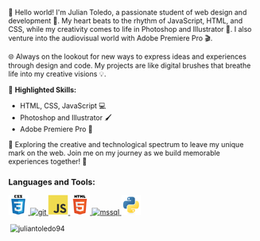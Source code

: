 <p>👋 Hello world! I'm Julian Toledo, a passionate student of web design and development 🚀. My heart beats to the rhythm of JavaScript, HTML, and CSS, while my creativity comes to life in Photoshop and Illustrator 🎨. I also venture into the audiovisual world with Adobe Premiere Pro 🎬.</p>

<p>🌐 Always on the lookout for new ways to express ideas and experiences through design and code. My projects are like digital brushes that breathe life into my creative visions 💡.</p>

<p>🚀 <strong>Highlighted Skills:</strong></p>
<ul>
  <li>HTML, CSS, JavaScript 💻</li>
  <li>Photoshop and Illustrator 🖌️</li>
  <li>Adobe Premiere Pro 🎥</li>
</ul>

<p>🌈 Exploring the creative and technological spectrum to leave my unique mark on the web. Join me on my journey as we build memorable experiences together! 🌟</p>

<h3 align="left">Languages and Tools:</h3>
<p align="left"> <a href="https://www.w3schools.com/css/" target="_blank"> <img src="https://raw.githubusercontent.com/devicons/devicon/master/icons/css3/css3-original-wordmark.svg" alt="css3" width="40" height="40"/> </a> <a href="https://git-scm.com/" target="_blank"> <img src="https://www.vectorlogo.zone/logos/git-scm/git-scm-icon.svg" alt="git" width="40" height="40"/> </a> <a href="https://developer.mozilla.org/en-US/docs/Web/JavaScript" target="_blank"> <img src="https://raw.githubusercontent.com/devicons/devicon/master/icons/javascript/javascript-original.svg" alt="javascript" width="40" height="40"/> </a> <a href="https://www.w3.org/html/" target="_blank"> <img src="https://raw.githubusercontent.com/devicons/devicon/master/icons/html5/html5-original-wordmark.svg" alt="html5" width="40" height="40"/> </a> </a> <a href="https://www.microsoft.com/en-us/sql-server" target="_blank"> <img src="https://www.svgrepo.com/show/303229/microsoft-sql-server-logo.svg" alt="mssql" width="40" height="40"/> </a>  <a href="https://www.python.org" target="_blank"> <img src="https://raw.githubusercontent.com/devicons/devicon/master/icons/python/python-original.svg" alt="python" width="40" height="40"/> </a> </p>


<p>&nbsp;<img align="center" src="https://github-readme-stats.vercel.app/api?username=juliantoledo94&show_icons=true&locale=en" alt="juliantoledo94" /></p>


